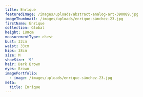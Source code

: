 ```yaml
---
title: Enrique
featuredImage: /images/uploads/abstract-analog-art-390089.jpg
imageThumbnail: /images/uploads/enrique-sánchez-23.jpg
firstName: Enrique
collection: Global
height: 180cm
measurementType: chest
bust: 33cm
waist: 33cm
hips: 38cm
size: M
shoeSize: '9'
hair: Dark Brown
eyes: Brown
imagePortfolio:
  - image: /images/uploads/enrique-sánchez-23.jpg
meta:
  title: Enrique
---
```


